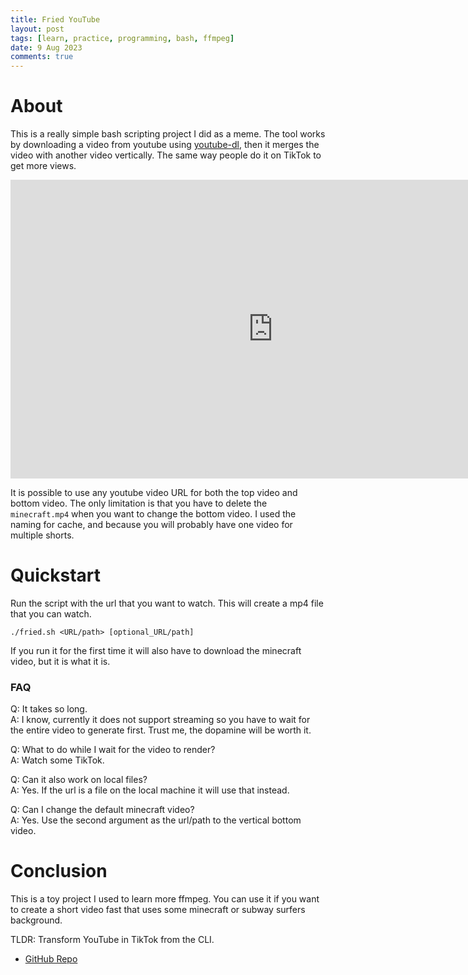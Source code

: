 ```yaml
---
title: Fried YouTube
layout: post
tags: [learn, practice, programming, bash, ffmpeg]
date: 9 Aug 2023
comments: true
---
```


# About

This is a really simple bash scripting project I did as a meme. The tool works
by downloading a video from youtube using
[youtube-dl](https://github.com/ytdl-org/youtube-dl), then it merges the video
with another video vertically. The same way people do it on TikTok to get more
views.

<div class="video-container" align="center">
	<iframe
        title="YouTube video player"
        width="840"
        height="478"
        src="https://www.youtube.com/embed/fDFg28phMs0"
        frameborder="0"
        allow="accelerometer; autoplay; clipboard-write; encrypted-media; gyroscope; picture-in-picture; web-share"
        allowfullscreen
    >
    </iframe>
</div>

It is possible to use any youtube video URL for both the top video and bottom
video. The only limitation is that you have to delete the `minecraft.mp4` when
you want to change the bottom video. I used the naming for cache, and because
you will probably have one video for multiple shorts.

# Quickstart

Run the script with the url that you want to watch. This will create a mp4 file
that you can watch.

```console
./fried.sh <URL/path> [optional_URL/path]
```

If you run it for the first time it will also have to download the minecraft
video, but it is what it is.

### FAQ

Q: It takes so long.\
A: I know, currently it does not support streaming so you have to wait for the
entire video to generate first. Trust me, the dopamine will be worth it.

Q: What to do while I wait for the video to render?\
A: Watch some TikTok.

Q: Can it also work on local files?\
A: Yes. If the url is a file on the local machine it will use that instead.

Q: Can I change the default minecraft video?\
A: Yes. Use the second argument as the url/path to the vertical bottom video.

# Conclusion

This is a toy project I used to learn more ffmpeg. You can use it if you want
to create a short video fast that uses some minecraft or subway surfers
background.

TLDR: Transform YouTube in TikTok from the CLI.

- [GitHub Repo](https://github.com/alexjercan/fried-youtube-cli)
